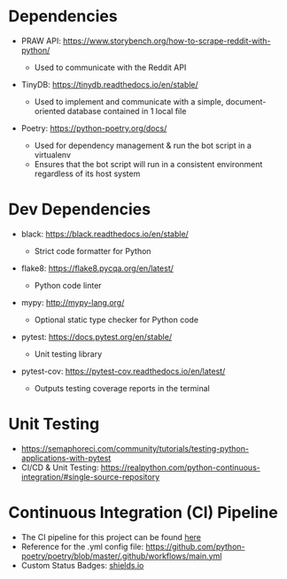 # Dependencies

- PRAW API: https://www.storybench.org/how-to-scrape-reddit-with-python/

  - Used to communicate with the Reddit API

- TinyDB: https://tinydb.readthedocs.io/en/stable/

  - Used to implement and communicate with a simple, document-oriented database contained in 1 local file

- Poetry: https://python-poetry.org/docs/
  - Used for dependency management & run the bot script in a virtualenv
  - Ensures that the bot script will run in a consistent environment regardless of its host system

# Dev Dependencies

- black: https://black.readthedocs.io/en/stable/

  - Strict code formatter for Python

- flake8: https://flake8.pycqa.org/en/latest/

  - Python code linter

- mypy: http://mypy-lang.org/

  - Optional static type checker for Python code

- pytest: https://docs.pytest.org/en/stable/

  - Unit testing library

- pytest-cov: https://pytest-cov.readthedocs.io/en/latest/

  - Outputs testing coverage reports in the terminal

# Unit Testing

- https://semaphoreci.com/community/tutorials/testing-python-applications-with-pytest
- CI/CD & Unit Testing: https://realpython.com/python-continuous-integration/#single-source-repository

# Continuous Integration (CI) Pipeline

- The CI pipeline for this project can be found [here](https://github.com/ElementUser/HoN-Patch-Notes-Game-Bot/actions)
- Reference for the .yml config file: https://github.com/python-poetry/poetry/blob/master/.github/workflows/main.yml
- Custom Status Badges: [shields.io](https://shields.io/)
